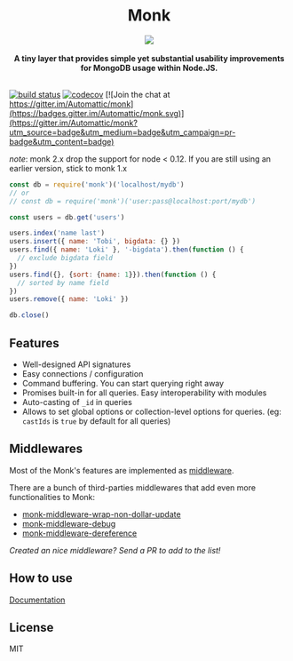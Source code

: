 <h1 align="center">Monk</h1>

<div align="center">
  <img src="https://avatars2.githubusercontent.com/u/28830676?v=3&s=200" />
</div>
<br />
<div align="center">
  <strong>A tiny layer that provides simple yet substantial usability
improvements for MongoDB usage within Node.JS.</strong>
</div>
<br />

[![build status](https://secure.travis-ci.org/Automattic/monk.svg?branch=master)](https://secure.travis-ci.org/Automattic/monk)
[![codecov](https://codecov.io/gh/Automattic/monk/branch/master/graph/badge.svg)](https://codecov.io/gh/Automattic/monk)
[![Join the chat at https://gitter.im/Automattic/monk](https://badges.gitter.im/Automattic/monk.svg)](https://gitter.im/Automattic/monk?utm_source=badge&utm_medium=badge&utm_campaign=pr-badge&utm_content=badge)

*note*: monk 2.x drop the support for node < 0.12. If you are still using an earlier version, stick to monk 1.x

```js
const db = require('monk')('localhost/mydb')
// or
// const db = require('monk')('user:pass@localhost:port/mydb')

const users = db.get('users')

users.index('name last')
users.insert({ name: 'Tobi', bigdata: {} })
users.find({ name: 'Loki' }, '-bigdata').then(function () {
  // exclude bigdata field
})
users.find({}, {sort: {name: 1}}).then(function () {
  // sorted by name field
})
users.remove({ name: 'Loki' })

db.close()
```

## Features

- Well-designed API signatures
- Easy connections / configuration
- Command buffering. You can start querying right away
- Promises built-in for all queries. Easy interoperability with modules
- Auto-casting of `_id` in queries
- Allows to set global options or collection-level options for queries. (eg:
  `castIds` is `true` by default for all queries)

## Middlewares

Most of the Monk's features are implemented as [middleware](https://automattic.github.io/monk/docs/middlewares.html).

There are a bunch of third-parties middlewares that add even more functionalities to Monk:
- [monk-middleware-wrap-non-dollar-update](https://github.com/monk-middlewares/monk-middleware-wrap-non-dollar-update)
- [monk-middleware-debug](https://github.com/monk-middlewares/monk-middleware-debug)
- [monk-middleware-dereference](https://github.com/monk-middlewares/monk-middleware-dereference)

*Created an nice middleware? Send a PR to add to the list!*

## How to use

[Documentation](https://Automattic.github.io/monk)

## License

MIT

